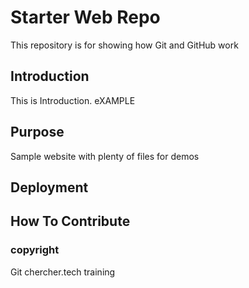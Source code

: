 # Starter Web Repo

This repository is for showing how Git and GitHub work

## Introduction
This is Introduction. eXAMPLE

## Purpose

Sample website with plenty of files for demos

## Deployment

## How To Contribute 
### copyright 
Git chercher.tech training